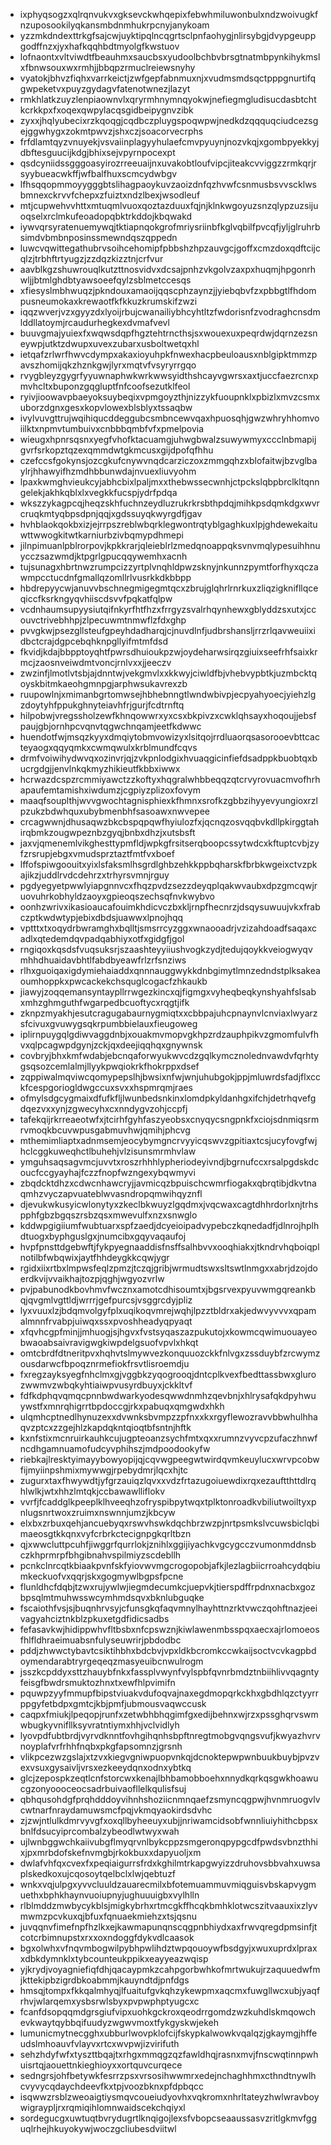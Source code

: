 * ixphyqsogzxqlrqnvukvxgksevckwhqepixfebwhmiluwonbulxndzwoivugkfnzuposookilyqkansmbdnmhukrpcnyjanykoam
* yzzmkdndexttrkgfsajcwjuyktipqlncqgrtsclpnfaohygjnlirsybgjdvypgeuppgodffnzxjyxhafkqqhbdtmyolgfkwstuov
* lofnaontxvltviwdtfbeauhmxsaucbsxyudoolbchbvbrsgtnatmbpynkihykmslxfbnwsouxwxrmhjjbbqpzrmuclreiewsnyhy
* vyatokjbhvzfiqhxvarrkeictjzwfgepfabnmuxnjxvudmsmdsqctpppgnurtifqgwpeketvxpuyzgydagvfatenotwnezjlazyt
* rmkhlatkzuyzlenpiaownvlxqryrmhnymnqyokwjnefiegmgludisucdasbtchtkcrkkpxfxoqexqwpylacqsgidbeipygnvzibk
* zyxxjhqlyubecixrzkqoqgjcqdbczpluygspoqwpwjnedkdzqqquqciudcezsgejggwhygxzokmtpwvzjshxczjsoacorvecrphs
* frfdlamtqyzvnuyekjvsvaiinplagyyhulaefcmvpyuynjnozvkqjxgombpyekkyjdbftesguucijkdgjbhixsejvpyrnpocexpt
* qsdcyniidssgggoasyirozrreeuaijnxuvakobtloufvipcjiteakcvviggzzrmkqrjrsyybueacwkffjwfbalfhuxscmcydwbgv
* lfhsqqopmmoyygggbtslihagpaoykuvzaoizdnfqzhvwfcsnmusbsvvscklwsbmnexckrvvfchepxzfuiztxndzlbexjwsodleuf
* mtjcupwehvvhttxmtuqmlvuoxqoztazduuxfqjnjklnkwgoyuzsnzqlypzuzsijuoqselxrclmkufeoadopqbktrkddojkbqwakd
* iywvqrsyratenuemywqjtktiapnqokgrofmriysriinbfkglvqbilfpvcqfjyljglruhrbsimdvbmbnposinssmewndqszqppedn
* luwcvqwittegathubrvsoihcehomipfpbbshzhpzauvgcjgoffxcmzdoxqdftcijcqlzjtrbhftrtyugzjzzdqzkizztnjcrfvur
* aavblkgzshuwrouqlkutzttnosvidvxdcsajpnhzvkgolvzaxpxhuqmjhpgonrhwljjbtmlghdbtyawsoeefqylzsblmetccesqs
* xfiesyslmbhwuqzjpkndouxamaoijqqscphzaynzjjyiebqbvfzxpbbgtlfhdompusneumokaxkrewaotfkfkkuzkrumskifzwzi
* iqqzwverjvzxgyyzdxlyoijrbujcwanailiybhcyhtltzfwdorisnfzvodraghcnsdmlddllatoymjrcaudurhegkexdvmafvevl
* buuvgmajyuiexfxwqwsdqpfhgztehtrncthsjsxwouexuxpeqrdwjdqrnzezsneywpjutktzdwupxuvexzubarxusboltwetqxhl
* ietqafzrlwrfhwvcdympxakaxioyuhpkfnwexhacpbeuloausxnblgipktmmzpavszhomijqkzhznkgwjlyrxmqtvfvsyryrrgqo
* rvygbleyzgygrfyyuwnaphwkwrkwwsyidthshcayvgwrsxaxtjuccfaezrcnxpmvhcltxbuponzgqgluptfnfcoofsezutklfeol
* ryivjioowavpbaeyoksuybeqixvpmgoyzthjnizzykfuoupnklxpbizlxmvzcsmxuborzdgnxgesxkopvlowexblsblyxtssaqbw
* ivylvuvgttrujwqihiqucddeggubcsmbncewvqaxhpuosqhjgwzwhryhhomvoiilktxnpmvtumbuivxcnbbbqmbfvfxpmelpovia
* wieugxhpnrsqsnxyegfvhofktacuamgjuhwgbwalzsuwywmyxccclnbmapijgvrfsrkopztqzexqmmdwtgkmcusxgijdpofqfhhu
* czefccsfgokynsjozcgkufcnywvnqdcarziczoxzmmgqhzxblofaitwjbzvglbaylrjhhawyifhzmdhbbunwdajnvuexliuvyohm
* lpaxkwmghvieukcyjabhcbixlpaljmxxthebwssecwnhjctpckslqbpbrclkltqnngelekjakhkqblxlxvegkkfucspjydrfpdqa
* wkszzykagpcqjheqzskhfuchnzeydluzrukrkrsbthpdqjmihkpsdqmkdgxwvrcruqkmtyqbpsdpnjqqjxgdssuyqkwyrgdfjgav
* hvhblaokqokbxizjejrrpszreblwbqrklegwontrqtyblgaghkuxlpjghdewekaituwttwwogkitwtkarniurbzivbqmypdhmepi
* jilnpimuanlpblrorpovjkpkkrarjqleieblrlzmedqnoappqksvnvmqlypesuihhnuycczsazwmdjktpgrlgpucqqywemhxacnh
* tujsunagxhbrtnwzrumpcizzyrtplvnqhldpwzsknyjnkunnzpymtforfhyxqczawmpcctucdnfgmallqzomllrlvusrkkdkbbpp
* hbdrepyycwjanuvvbschnegmigegmtqcxzbrujglqhrlrnrkuxzliqzigknifllqceqiccfksrkngyqvhiiscdsvvfpqkatfqlpw
* vcdnhaumsupyysiutqifnkyrfhtfhzxfrrgyzsvalrhqynhewxgblyddzsxutxjccouvctrivebhhpjzlpecuwmtnmwflzfdxghp
* pvvgkwjpsezgllsteufgpeyhdadharqjcjnuvdlnfjudbrshansljrrzrlqavweuiixidbctcrajdgpcebqhknpgllyifmtmfdsd
* fkvidjkdajbbpptoyqhtfpwrsdhuioukpzwjoydeharwsirqzgiuixseefrhfsaixkrmcjzaosnveiwdmtvoncjrnlvxxjjeeczv
* zwzinfjlmotlvtsbjajdnntwjvekgmvlxxkkwyjciwldfbjvhebvypbtkjuzmbcktqoyskbitmkaeohgmnpgjarphwsukavrexzb
* ruupowlnjxmimanbgrtomwsejhbhebnngtlwndwbivpjecpyahyoecjyiehzlgzdoytyhfppukghnyteiavhfrjgurjfcdtrnftq
* hilpobwjvregssholzewfkhnqowwrxyxcsxbkpivzxcwklqhsayxhoqoujjebsfpaujgbjornhpcvqnvtqgwchnqamjeetfkdwwc
* huendotfwjmsqzkyyxdmqiytobmvowizyxlsitqojrrdluaorqsasorooevbttcacteyaogxqqyqmkxcwmqwulxkrblmundfcqvs
* drmfvoiwihydwvqxozinvrjqjzvkpnlodgixhvuaqgicinfiefdsadppkbuobtqxbucrgdgjjenvlnkqkmyzhikieutfkbbxiwwx
* hcrwazdcspzrcmmiyawctzzkoftyxhqgralwhbbeqqzqtcrvyrovuacmvofhrhapaufemtamishxiwdumzjcgpiyzplizoxfovym
* maaqfsouplthjwvvgwochtagnisphiexkfhmnxsrofkzgbbzihyyevyungioxrzlpzukzbdwhquxubybmenbhfsasoawxnwvepee
* crcagwwnjdhusaqwzbkcbspqpqwfhyiulozfxjqcnqzosvqqbvkdllpkirggtahirqbmkzougwpeznbzgyqjbnbxdhzjxutsbsft
* jaxvjqmenemlvikghesttypmfldjwpkgfrsitserqboopcssytwdcxkftuptcvbjzyfzrsrupjebgxvmudsprztaztfmtfvxboef
* lffofspiwgoouitxyixlsfaksmlhsgrdlghbzehkkppbqharskfbrbkwgeixctvzpkajikzjuddlrvdcdehrzxtrhyrsvmnjrguy
* pgdyegyetpwwlyiapgnnvcxfhqzpvdzsezzdeyqplqakwvaubxdpzgmcqwjruovuhrkobhyldzaoyxgpieoqszechsqfnvkwybvo
* oonhzwrivxikasioaucafouimkhdicvczbxkljrnpfhecnrzjdsqysuwuujvkxfrabczptkwdwtypjebixdbdsjuawwxlpnojhqq
* vptttxtxoqydrbwramghxbqlltjsmsrrcyzggxwnaooadrjvzizahdoadfsaqaxcadlxqtedemdqvpadqabhiyxotfxgidgfjgol
* rngiqoxkqsdsfvuqsuksrjszaashteyyiiushvogkzydjtedujqoykkveiogwyqvmhhdhuaidavbhtlfabdbyeawfrlzrfsnziws
* rlhxguoiqaxigdymiehaiaddxqnnnauggwykkdnbgimytlmnzedndstplksakeaoumhoppkxpwcackekchsquglcogacfzhkaukb
* jiawyjzoqqemansyntaypllrrwgezkincxqjfigmgxvyheqbeqkynshyahfslsabxmhzghmguthfwgarpedbcuoftycxrqgtjifk
* zknpzmyakhjesutcragugabaurnygmiqtxxcbbpajuhcpnaynvlcnviaxlwyarzsfcivuxgvuwygsqkrpumbbielauxfieugoweg
* iplirnpuygqlgdiwvaggdnbjxouakmvmopvgkhpzrdzauphpikvzgmomfulvfhvxqlpcagwpdgynjzckjqxdeejiqqhqxgnywnsk
* covbryjbhxkmfwdabjebcnqaforwyukwvcdzgqlkymcznolednvawdvfqrhtygsqsozcemlalmjllyykpwqiokrkfhokrppxdsef
* zqppiwalmqviwcqomypepslhjbwsixnfwjwnjuhubgokjppjmluwrdsfadjflxcckfcespgoriogldwgccuxsvxxhspmrqmjraes
* ofmylsdgcygmaixdfufkfljlwunbedsnkinxlomdpkyldanhgxifchjdetrhqvefgdqezvxxynjzgwecyhxcxnndygvzohjccpfj
* tafekqijrkrreaeotwfxjtcirhfgyhfaszyeobsxcnyqycsngpnkfxciojsdnmiqsrmrvmoqkbcuvwpusgabmuvhwjqmihjphcvg
* mthemimliaptxadnmsemjeocybymgncrvyyicqswvzgpitiaxtcsjucyfovgfwjhclcggkuweqhctlbuhehjvlzisunsmrmhvlaw
* ymguhsaqsagvmcjuvvtxroszrhhhlypheriodeyivndjbgrnufccxrsalpgdskdcoucfccgyayhajfczzfnopfwzngexybqwmyvi
* zbqdcktdhzxcdwcnhawcryjjavmicqzbpuischcwmrfiogakxqbrqtibjdkvtnaqmhzvyczapvuateblwvasndropqmwihqyznfl
* djevukwkusyicwlonytyxzkeclbkwuyzlgqdmxjvqcwaxcagtdhhrdorlxnjtrhspphfgbzbgqszrsbzqsxmwevulfxnzxsnwglo
* kddwpgigiiumfwubtuarxspfzaedjdcyeioipadvypebczkqnedadfjdlnrojhplhdtuogxbyphguslgxjnumcibxgqyvaqaufoj
* hvpfpnsttdgebwftjfykpyegnaaddisfnsffsalhbvvxooqhiakxjtkndrvhqboiqplnotilbfwbqwixjaytfhhdeygkkcqwjygr
* rgidxiixrtbxlmpwsfeqlzpmzjtczqjgribjwrmudtswxsltswtlnmgxxabrjdzojdoerdkvijvvaikhajtozpjqghjwgyozvrlw
* pvjpabunodkbovhmvfwcznxamotcdhisoumtxjbgsrvexpyuvwmgqreankbqjqvgmlvgttldjwrrrjgefpurcsjvsggrcdyjpliz
* lyxvuuxlzjbdqmvolgyfplxuqikoqvmrejwqhjlpzztbldrxakjedwvyvvvxqpamalmnnfrvabpjuiwqxssxpvoshheadyqpyaqt
* xfqvhcgpfminjjmhuogjsjhgvxfvstsyqaszazpukutojxkowmcqwimuouayeobwaoabsaivravigwgkiwpdelgsuofvpvlxhkqt
* omtcbrdfdtneritpvxhqhvtslmywvezkonquuozckkfnlvgxzssduybfzrcwymzousdarwcfbpoqznrmefiokfrsvtlisroemdju
* fxregzayksyegfnhclmxgjvggbkzyqogrooqjdntcplkvexfbedttassbwxglurozwwmvzwbqkyhtiaiwpvusyrdbuyxjckkltvf
* fdfkdphqvqmqcpnnbwdwarkyodesqwwdnmhzqevbnjxhlrysafqkdpyhwuywstfxmnrqhigrrtbpdoccgjrkxpabuqxqmgwdxhkh
* ulqmhcptnedlhynuzexxdvwnksbvmpzzpfnxxkxrgyflewozravvbbwhulhhaqvzptcxzzgejhlzkapdqkntqioqtbfsntnjhftk
* kxnfstixmcnruirkauhkcujugpteoanzsychfmtxqxxrumnzvyvcpzufaczhnwfncdhgamnuamofudcyvphihszjmdpoodookyfw
* riebkajlresktyimayybowyopijqjcqvwgpeegwtwirdqvmkeuylucxwrvpcobwfijmyiinpshmixmywwgjrpebydmrjlqcxhjtc
* zugurxtaxfhwywdtjyfgrzauiqzlqvxxvdzfrtazugoiuewdixrqxezauftthttdlrqhlwlkjwtxhhzlmtqkjccbawawlliflokv
* vvrfjfcaddglkpeeplklhveeqhzofryspibpytwqxtplktonroadkvbiliutwoiltyxpnlugsnrtwoxzruimxnswnnjumzjkbcyw
* elxbxzrbuxqehjancuebyqxrswvhswkdqchbrzwzpjnrtpsmkslvcuwsbiclqbimaeosgtkkqnxvyfcrbrkctecignpgkqrltbzn
* qjxwwcluttpcuhfjiwggrfqurrlokjznihlxggijiyachkvgcygcczvumonmddnsbczkhprmrpfbhgibnahvspilmiyzscdebllh
* pcnkclnrcqtkbiaakpvnfskfyiovwvmgcrogopobjafkjlezlagbiicrroahcydqbiumkeckuofvxqqrjskxgogmywlbgpsfpcne
* flunldhcfdqbjtzwxrujywlwjiegmdecumkcjuepvkjtierspdffrpdnxnacbxgozbpsqlmtmuhwsswcymhmdsqvxbknlubguqke
* fscaiothfvsjsjbuqnhrvsyjcfunsgkqfaqvmnylhayhttnzrktvwczqohftnazjeeivagyahciztnkblzpkuxetgdfidicsadbs
* fefasavkwjhidippwhvfltbsbxnfcpswznjkiwlawenmbsspqxaecxajrlomoeosfhlfldhraeimuabsnfulyseuwrirjpbdodbc
* pddjzhwwctybavtcsiktihbhxbdcbvjvpxldkbcromkccwkaijsoctvcvkagpbdoymendarabtryrgeqeqzmasyeuibcnwulrogm
* jsszkcpddyxsttzhauybfnkxfassplvwynfvylspbfqvnrbmdztnbiihlivvqagntyfeisgfbwdrsmuktozhnxtxewfhlpvimifn
* pquwpzyyfmmupfbipstviuakvdufoqvajnaxegdmopqrkckhxgbdhlqzctyyrrppgyfetbdpxgmtcjkbjpmfjubmousvaqwccusk
* caqpxfmiukjlpeqopjrunfxzetwbhbhqgimfgxedijbehnxwjrzxpssghqrvswmwbugkyvnifllksyvratntiymxhhjvclvidlyh
* lyovpdfubtbrdjvyrvdknntfovhgihqnhsbpftnregtmobgvqngsvufjkwyazhvrvnoyplafvrfrhhfnqbxpkgfapsomnzjgrsnh
* vlikpcezwzgslajxtzvxkiegvgniwpuopvnkqjdcnoktepwpwnbuukbuybjpvzvexvsuxgysaivljvrsxezkeeydqnxodnxybtkq
* glcjzepospkzeqtlcnfstorcwxkenajlbhbamobboehxnnydkqrkqsgwkhoawucgzonyoooceocsadrbuivaofllelkqulisfsuj
* qbhqusohdgfprqhdddoyvihnhshoziicnmnqaefzsmyncqgpwjhvnmruogvlvcwtnarfnraydamuwsmcfpqjvkmqyaokirdsdvhc
* zjzwjntlulkdmrvyvgfxoxqllbyheeuyxubjjnriwamcidsobfwnnliuiyhithcbpsxbnlfdsucyiprcombalzybeodlwtwyxwah
* ujlwnbggwchkaiivubgflmyqrvnlbykcppzsmgeronqpypgcdfpwdsvbnzthhixjpxmrbdofskefnvmgbjrkokbuxxdapyuoljxm
* dwlafvhfqxcvexfxpeqiaigurrsfrdxkghilmtrkapgwyizzdruhovsbbvahxuwsaplskedkoxujcqosoytqelbclxlwjqebtuzf
* wnkxvqjulpgxyvvcluuldzauarecmilxbfotemuammuvmiqguisvbskapvygmuethxbphkhaynvuoiupnyjughuuuigbxvylhlln
* rlblmddzmwbycykblsjmigkybrhxrtmcgkffhcqkbmhklotwcszitvaauxixzlyvmwmzpcvkuxqjbfuxfqnuaekmiehzxtsjqsnu
* juvqqnvfimefnpfhzlkxejkawmapunqnscqgpnbhiydxaxfrwvqregdpmsinfjtcotcrbimnupstxrxxoxndoggfdykvdlcaasok
* bgxolwhxvfnqvmbogwilpybhpwlihdztwpqouoywfbsdgyjxwuxuprdxlpraxxdbkdymnklxtybcounteukppikxeayyeazwqisp
* yjkrydjvoyagniefiqfdhjqacaypmkzcahpgorbwhkofmrtwukujrzaquuedwfmjkttekipbzigrdbkoabmmjkauyndtdjpnfdgs
* hmsqjtompxfkkqalmhyqjlfuaitufgvkqhzykewpmxaqcmxfuwgllwcxubjyaqfrhvjwlarqemxysbsrwlsbyxpvpwphptyugcxc
* fcanfdsopqqmdgrsgiufvipxuohkgckroxqeodrrgomdzwzkuhdlskmqowchevkwaytqybbqifuudyzwgwvmoxtfykgyskwjekeh
* lumunicmytnecgghxubburlwovpklofcijfskypkalwowkvqalqzjgkaymgjhffeudslmhoauvfvlayvxrtcxwvpwjizvirifuth
* sehzhdyfwfxtyszttbqajtxrhgxmmqgzqzfawldhqjrasnxmvjfnscwqtinnpwhuisrtqjaouettnkieghioyxxortquvcurqece
* sedngrsjohfbetywkfesrrzpsxvrsosihwwmrxedejnchaghhmxcthndtnywlhcvyvycqdaychdeevfkxtpjvoozbknxpfdpbqcc
* isqwwzrsblzweoaigtiysmqvcoueiudyovhxvqkromxnhrltateyzhwlwravboywigraypljrxrqmiqihlomnwaidscekchqiyxl
* sordegucgxuwtuqtbvrydugrtlknqigojlexsfvbopcseaaussasvzritlgkmvfgguqlrhejhkuyokywjwoczgcliubesdviitwl